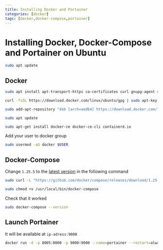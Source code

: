 ```yaml
---
title: Installing Docker and Portainer
categories: [docker]
tags: [docker,docker-compose,portainer]
---
```


# Installing Docker, Docker-Compose and Portainer on Ubuntu

```bash
sudo apt update
```

## Docker

```bash
sudo apt install apt-transport-https ca-certificates curl gnupg-agent software-properties-common

curl -fsSL https://download.docker.com/linux/ubuntu/gpg | sudo apt-key add -

sudo add-apt-repository "deb [arch=amd64] https://download.docker.com/linux/ubuntu $(lsb_release -cs) stable"

sudo apt update

sudo apt-get install docker-ce docker-ce-cli containerd.io
```
Add your user to docker group
```bash
sudo usermod -aG docker $USER
```

## Docker-Compose

Change `1.25.5` to the [latest version](https://github.com/docker/compose/releases) in the following command

```bash
sudo curl -L "https://github.com/docker/compose/releases/download/1.25.5/docker-compose-$(uname -s)-$(uname -m)" -o /usr/local/bin/docker-compose

sudo chmod +x /usr/local/bin/docker-compose
```

Check that it worked
```bash
sudo docker-compose --version
```

## Launch Portainer
It will be available at `ip-adress:9000`

 ```bash
docker run -d -p 8005:8000 -p 9000:9000 --name=portainer --restart=always -v /var/run/docker.sock:/var/run/docker.sock -v portainer_data:/data portainer/portainer-ce
```
